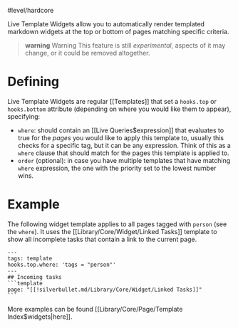 #level/hardcore

Live Template Widgets allow you to automatically render templated markdown widgets at the top or bottom of pages matching specific criteria.

> **warning** Warning
> This feature is still _experimental_, aspects of it may change, or it could be removed altogether.

# Defining
Live Template Widgets are regular [[Templates]] that set a `hooks.top` or `hooks.bottom` attribute (depending on where you would like them to appear), specifying:

* `where`: should contain an [[Live Queries$expression]] that evaluates to true for the _pages_ you would like to apply this template to, usually this checks for a specific tag, but it can be any expression. Think of this as a `where` clause that should match for the pages this template is applied to.
* `order` (optional): in case you have multiple templates that have matching `where` expression, the one with the priority set to the lowest number wins.

# Example
The following widget template applies to all pages tagged with `person` (see the `where`). It uses the [[Library/Core/Widget/Linked Tasks]] template to show all incomplete tasks that contain a link to the current page.

    ---
    tags: template
    hooks.top.where: 'tags = "person"'
    ---
    ## Incoming tasks
    ```template
    page: "[[!silverbullet.md/Library/Core/Widget/Linked Tasks]]"
    ```

More examples can be found [[Library/Core/Page/Template Index$widgets|here]].
